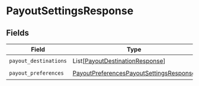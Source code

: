 # PayoutSettingsResponse


## Fields

| Field                                                                                                     | Type                                                                                                      | Required                                                                                                  | Description                                                                                               |
| --------------------------------------------------------------------------------------------------------- | --------------------------------------------------------------------------------------------------------- | --------------------------------------------------------------------------------------------------------- | --------------------------------------------------------------------------------------------------------- |
| `payout_destinations`                                                                                     | List[[PayoutDestinationResponse](../../models/shared/payoutdestinationresponse.md)]                       | :heavy_check_mark:                                                                                        | N/A                                                                                                       |
| `payout_preferences`                                                                                      | [PayoutPreferencesPayoutSettingsResponse](../../models/shared/payoutpreferencespayoutsettingsresponse.md) | :heavy_check_mark:                                                                                        | N/A                                                                                                       |